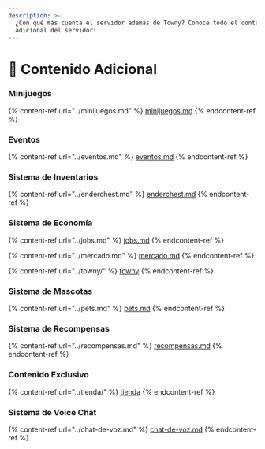 ```yaml
---
description: >-
  ¿Con qué más cuenta el servidor además de Towny? Conoce todo el contenido
  adicional del servidor!
---
```


# 🤩 Contenido Adicional

### Minijuegos

{% content-ref url="../minijuegos.md" %}
[minijuegos.md](../minijuegos.md)
{% endcontent-ref %}

### Eventos

{% content-ref url="../eventos.md" %}
[eventos.md](../eventos.md)
{% endcontent-ref %}

### Sistema de Inventarios

{% content-ref url="../enderchest.md" %}
[enderchest.md](../enderchest.md)
{% endcontent-ref %}

### Sistema de Economía

{% content-ref url="../jobs.md" %}
[jobs.md](../jobs.md)
{% endcontent-ref %}

{% content-ref url="../mercado.md" %}
[mercado.md](../mercado.md)
{% endcontent-ref %}

{% content-ref url="../towny/" %}
[towny](../towny/)
{% endcontent-ref %}

### Sistema de Mascotas

{% content-ref url="../pets.md" %}
[pets.md](../pets.md)
{% endcontent-ref %}

### Sistema de Recompensas

{% content-ref url="../recompensas.md" %}
[recompensas.md](../recompensas.md)
{% endcontent-ref %}

### Contenido Exclusivo

{% content-ref url="../tienda/" %}
[tienda](../tienda/)
{% endcontent-ref %}

### Sistema de Voice Chat

{% content-ref url="../chat-de-voz.md" %}
[chat-de-voz.md](../chat-de-voz.md)
{% endcontent-ref %}

